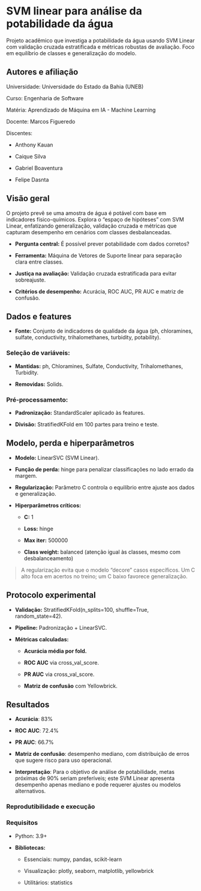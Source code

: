 # SVM linear para análise da potabilidade da água
Projeto acadêmico que investiga a potabilidade da água usando SVM Linear com validação cruzada estratificada e métricas robustas de avaliação. Foco em equilíbrio de classes e generalização do modelo.

## Autores e afiliação
Universidade: Universidade do Estado da Bahia (UNEB)

Curso: Engenharia de Software

Matéria: Aprendizado de Máquina em IA - Machine Learning

Docente: Marcos Figueredo

Discentes:
+ Anthony Kauan

+ Caique Silva

+ Gabriel Boaventura

+ Felipe Dasnta

## Visão geral
O projeto prevê se uma amostra de água é potável com base em indicadores físico-químicos. Explora o “espaço de hipóteses” com SVM Linear, enfatizando generalização, validação cruzada e métricas que capturam desempenho em cenários com classes desbalanceadas.

- **Pergunta central:** É possível prever potabilidade com dados corretos?

- **Ferramenta:** Máquina de Vetores de Suporte linear para separação clara entre classes.

- **Justiça na avaliação:** Validação cruzada estratificada para evitar sobreajuste.

- **Critérios de desempenho:** Acurácia, ROC AUC, PR AUC e matriz de confusão.

## Dados e features
+ **Fonte:** Conjunto de indicadores de qualidade da água (ph, chloramines, sulfate, conductivity, trihalomethanes, turbidity, potability).

### Seleção de variáveis:

+ **Mantidas:** ph, Chloramines, Sulfate, Conductivity, Trihalomethanes, Turbidity.

+ **Removidas:** Solids.

### Pré-processamento:

+ **Padronização:** StandardScaler aplicado às features.

+ **Divisão:** StratifiedKFold em 100 partes para treino e teste.

## Modelo, perda e hiperparâmetros
+ **Modelo:** LinearSVC (SVM Linear).

+ **Função de perda:** hinge para penalizar classificações no lado errado da margem.

+ **Regularização:** Parâmetro C controla o equilíbrio entre ajuste aos dados e generalização.

+ **Hiperparâmetros críticos:**

  - **C:** 1

  - **Loss:** hinge

  - **Max iter:** 500000

  - **Class weight:** balanced (atenção igual às classes, mesmo com desbalanceamento)

> A regularização evita que o modelo “decore” casos específicos. Um C alto foca em acertos no treino; um C baixo favorece generalização.

## Protocolo experimental
+ **Validação:** StratifiedKFold(n_splits=100, shuffle=True, random_state=42).

+ **Pipeline:** Padronização + LinearSVC.

+ **Métricas calculadas:**

  + **Acurácia média por fold.**

  + **ROC AUC** via cross_val_score.

  + **PR AUC** via cross_val_score.

  + **Matriz de confusão** com Yellowbrick.

## Resultados
+ **Acurácia**: 83%

+ **ROC AUC**: 72.4%

+ **PR AUC**: 66.7%

+ **Matriz de confusão**: desempenho mediano, com distribuição de erros que sugere risco para uso operacional.

+ **Interpretação**: Para o objetivo de análise de potabilidade, metas próximas de 90% seriam preferíveis; este SVM Linear apresenta desempenho apenas mediano e pode requerer ajustes ou modelos alternativos.

### Reprodutibilidade e execução
### Requisitos
+ Python: 3.9+

+ **Bibliotecas:**

  + Essenciais: numpy, pandas, scikit-learn

  + Visualização: plotly, seaborn, matplotlib, yellowbrick

  + Utilitários: statistics
